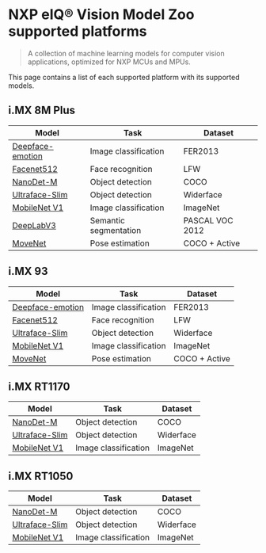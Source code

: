 # NXP eIQ® Vision Model Zoo supported platforms

> A collection of machine learning models for computer vision applications, optimized for NXP MCUs and MPUs.

This page contains a list of each supported platform with its supported models.

## i.MX 8M Plus

Model                                                                   | Task                  | Dataset
---                                                                     | ---                   | ---
[Deepface-emotion](../tasks/classification/deepface-emotion/README.md)  | Image classification  | FER2013
[Facenet512](../tasks/face-recognition/facenet512/README.md)            | Face recognition      | LFW
[NanoDet-M](../tasks/object-detection/nanodet-m/README.md)              | Object detection      | COCO
[Ultraface-Slim](../tasks/object-detection/ultraface-slim/README.md)    | Object detection      | Widerface
[MobileNet V1](../tasks/classification/mobilenetv1/README.md)           | Image classification  | ImageNet
[DeepLabV3](../tasks/semantic-segmentation/deeplabv3/README.md)         | Semantic segmentation | PASCAL VOC 2012
[MoveNet](../tasks/pose-estimation/movenet/README.md)                   | Pose estimation       | COCO + Active

## i.MX 93

Model                                                                   | Task                  | Dataset
---                                                                     | ---                   | ---
[Deepface-emotion](../tasks/classification/deepface-emotion/README.md)  | Image classification  | FER2013
[Facenet512](../tasks/face-recognition/facenet512/README.md)            | Face recognition      | LFW
[Ultraface-Slim](../tasks/object-detection/ultraface-slim/README.md)    | Object detection      | Widerface
[MobileNet V1](../tasks/classification/mobilenetv1/README.md)           | Image classification  | ImageNet
[MoveNet](../tasks/pose-estimation/movenet/README.md)                   | Pose estimation       | COCO + Active

## i.MX RT1170

Model                                                                   | Task                  | Dataset
---                                                                     | ---                   | ---
[NanoDet-M](../tasks/object-detection/nanodet-m/README.md)              | Object detection      | COCO
[Ultraface-Slim](../tasks/object-detection/ultraface-slim/README.md)    | Object detection      | Widerface
[MobileNet V1](../tasks/classification/mobilenetv1/README.md)           | Image classification  | ImageNet

## i.MX RT1050

Model                                                                   | Task                  | Dataset
---                                                                     | ---                   | ---
[NanoDet-M](../tasks/object-detection/nanodet-m/README.md)              | Object detection      | COCO
[Ultraface-Slim](../tasks/object-detection/ultraface-slim/README.md)    | Object detection      | Widerface
[MobileNet V1](../tasks/classification/mobilenetv1/README.md)           | Image classification  | ImageNet
